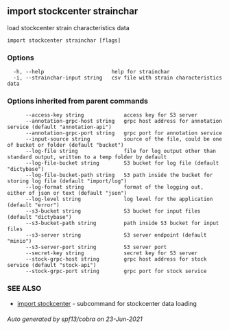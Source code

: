 ## import stockcenter strainchar

load stockcenter strain characteristics data

```
import stockcenter strainchar [flags]
```

### Options

```
  -h, --help                      help for strainchar
  -i, --strainchar-input string   csv file with strain characteristics data
```

### Options inherited from parent commands

```
      --access-key string             access key for S3 server
      --annotation-grpc-host string   grpc host address for annotation service (default "annotation-api")
      --annotation-grpc-port string   grpc port for annotation service
      --input-source string           source of the file, could be one of bucket or folder (default "bucket")
      --log-file string               file for log output other than standard output, written to a temp folder by default
      --log-file-bucket string        S3 bucket for log file (default "dictybase")
      --log-file-bucket-path string   S3 path inside the bucket for storing log file (default "import/log")
      --log-format string             format of the logging out, either of json or text (default "json")
      --log-level string              log level for the application (default "error")
      --s3-bucket string              S3 bucket for input files (default "dictybase")
      --s3-bucket-path string         path inside S3 bucket for input files
      --s3-server string              S3 server endpoint (default "minio")
      --s3-server-port string         S3 server port
      --secret-key string             secret key for S3 server
      --stock-grpc-host string        grpc host address for stock service (default "stock-api")
      --stock-grpc-port string        grpc port for stock service
```

### SEE ALSO

* [import stockcenter](import_stockcenter.md)	 - subcommand for stockcenter data loading

###### Auto generated by spf13/cobra on 23-Jun-2021

